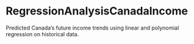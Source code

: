 # RegressionAnalysisCanadaIncome
Predicted Canada’s future income trends using linear and polynomial regression on historical data.
